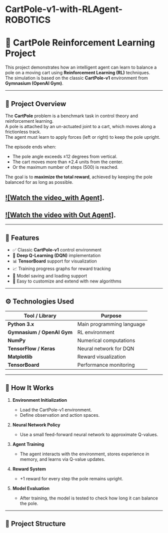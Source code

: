 # CartPole-v1-with-RLAgent-ROBOTICS
# 🧠 CartPole Reinforcement Learning Project

This project demonstrates how an intelligent agent can learn to balance a pole on a moving cart using **Reinforcement Learning (RL)** techniques.  
The simulation is based on the classic **CartPole-v1** environment from **Gymnasium (OpenAI Gym)**.

---

## 🚀 Project Overview

The **CartPole** problem is a benchmark task in control theory and reinforcement learning.  
A pole is attached by an un-actuated joint to a cart, which moves along a frictionless track.  
The agent must learn to apply forces (left or right) to keep the pole upright.

The episode ends when:
- The pole angle exceeds ±12 degrees from vertical.
- The cart moves more than ±2.4 units from the center.
- Or the maximum number of steps (500) is reached.

The goal is to **maximize the total reward**, achieved by keeping the pole balanced for as long as possible.



[![Watch the video_with Agent]](https://drive.google.com/file/d/18xDInJd_nALq3RsG6aQhGNbqegrsw3qY/view?usp=drive_link).
---
[![Watch the video with Out Agent]](https://drive.google.com/file/d/160tspPztNfcQbB76HVJQom0j1Qu4QqYX/view?usp=drive_link).
---



---

## 🧩 Features

- ✅ Classic **CartPole-v1** control environment
- 🧠 **Deep Q-Learning (DQN)** implementation
- 📊 **TensorBoard** support for visualization
- 📈 Training progress graphs for reward tracking
- 💾 Model saving and loading support
- 🧰 Easy to customize and extend with new algorithms

---

## ⚙️ Technologies Used

| Tool / Library | Purpose |
|----------------|----------|
| **Python 3.x** | Main programming language |
| **Gymnasium / OpenAI Gym** | RL environment |
| **NumPy** | Numerical computations |
| **TensorFlow / Keras** | Neural network for DQN |
| **Matplotlib** | Reward visualization |
| **TensorBoard** | Performance monitoring |

---

## 🧠 How It Works

1. **Environment Initialization**
   - Load the CartPole-v1 environment.
   - Define observation and action spaces.

2. **Neural Network Policy**
   - Use a small feed-forward neural network to approximate Q-values.

3. **Agent Training**
   - The agent interacts with the environment, stores experience in memory, and learns via Q-value updates.

4. **Reward System**
   - +1 reward for every step the pole remains upright.

5. **Model Evaluation**
   - After training, the model is tested to check how long it can balance the pole.

---

## 📁 Project Structure

